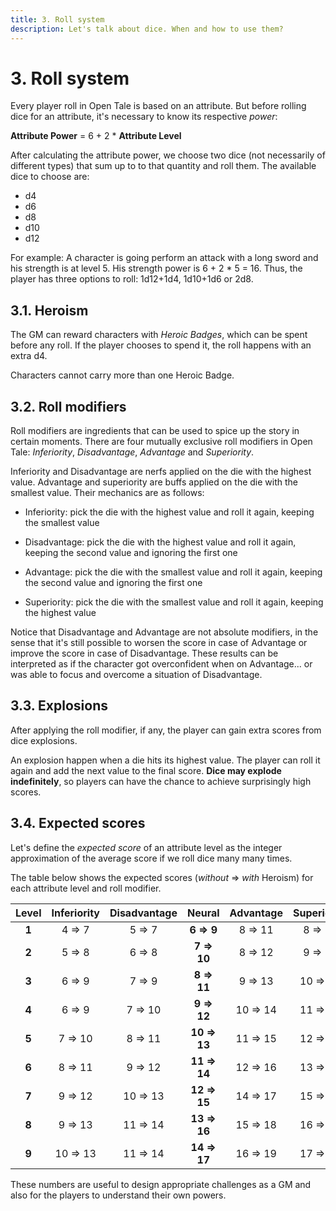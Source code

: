 ```yaml
---
title: 3. Roll system
description: Let's talk about dice. When and how to use them?
---
```


# 3. Roll system

Every player roll in Open Tale is based on an attribute. But before rolling dice
for an attribute, it's necessary to know its respective *power*:

**Attribute Power** = 6 + 2 * **Attribute Level**

After calculating the attribute power, we choose two dice (not necessarily of
different types) that sum up to to that quantity and roll them. The available
dice to choose are:

* d4
* d6
* d8
* d10
* d12

For example: A character is going perform an attack with a long sword and his
strength is at level 5. His strength power is 6 + 2 * 5 = 16. Thus, the player
has three options to roll: 1d12+1d4, 1d10+1d6 or 2d8.

## 3.1. Heroism

The GM can reward characters with *Heroic Badges*, which can be spent before any
roll. If the player chooses to spend it, the roll happens with an extra d4.

Characters cannot carry more than one Heroic Badge.

## 3.2. Roll modifiers

Roll modifiers are ingredients that can be used to spice up the story in certain
moments. There are four mutually exclusive roll modifiers in Open Tale:
*Inferiority*, *Disadvantage*, *Advantage* and *Superiority*.

Inferiority and Disadvantage are nerfs applied on the die with the highest
value. Advantage and superiority are buffs applied on the die with the smallest
value. Their mechanics are as follows:

* Inferiority: pick the die with the highest value and roll it again, keeping
the smallest value

* Disadvantage: pick the die with the highest value and roll it again, keeping
the second value and ignoring the first one

* Advantage: pick the die with the smallest value and roll it again, keeping
the second value and ignoring the first one

* Superiority: pick the die with the smallest value and roll it again, keeping
the highest value

Notice that Disadvantage and Advantage are not absolute modifiers, in the sense
that it's still possible to worsen the score in case of Advantage or improve
the score in case of Disadvantage. These results can be interpreted as if the
character got overconfident when on Advantage... or was able to focus and
overcome a situation of Disadvantage.

## 3.3. Explosions

After applying the roll modifier, if any, the player can gain extra scores from
dice explosions.

An explosion happen when a die hits its highest value. The player can roll it
again and add the next value to the final score. **Dice may explode
indefinitely**, so players can have the chance to achieve surprisingly high
scores.

## 3.4. Expected scores

Let's define the *expected score* of an attribute level as the integer
approximation of the average score if we roll dice many many times.

The table below shows the expected scores (*without* ⇒ *with* Heroism) for each
attribute level and roll modifier.

| Level | Inferiority | Disadvantage | Neural | Advantage | Superiority
|:-:|:-:|:-:|:-:|:-:|:-:
| **1** | 4 ⇒ 7 | 5 ⇒ 7 | **6 ⇒ 9** | 8 ⇒ 11 | 8 ⇒ 11 |
| **2** | 5 ⇒ 8 | 6 ⇒ 8 | **7 ⇒ 10** | 8 ⇒ 12 | 9 ⇒ 12 |
| **3** | 6 ⇒ 9 | 7 ⇒ 9 | **8 ⇒ 11** | 9 ⇒ 13 | 10 ⇒ 13 |
| **4** | 6 ⇒ 9 | 7 ⇒ 10 | **9 ⇒ 12** | 10 ⇒ 14 | 11 ⇒ 14 |
| **5** | 7 ⇒ 10 | 8 ⇒ 11 | **10 ⇒ 13** | 11 ⇒ 15 | 12 ⇒ 15 |
| **6** | 8 ⇒ 11 | 9 ⇒ 12 | **11 ⇒ 14** | 12 ⇒ 16 | 13 ⇒ 17 |
| **7** | 9 ⇒ 12 | 10 ⇒ 13 | **12 ⇒ 15** | 14 ⇒ 17 | 15 ⇒ 18 |
| **8** | 9 ⇒ 13 | 11 ⇒ 14 | **13 ⇒ 16** | 15 ⇒ 18 | 16 ⇒ 19 |
| **9** | 10 ⇒ 13 | 11 ⇒ 14 | **14 ⇒ 17** | 16 ⇒ 19 | 17 ⇒ 20 |

These numbers are useful to design appropriate challenges as a GM and also for
the players to understand their own powers.
